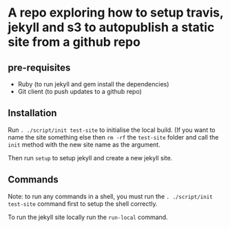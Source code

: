 # A repo exploring how to setup travis, jekyll and s3 to autopublish a static site from a github repo

## pre-requisites

 * Ruby (to run jekyll and gem install the dependencies)
 * Git client (to push updates to a github repo)

## Installation

Run `. ./script/init test-site` to initialise the local build. (If you want to name the site something else then `rm -rf` the `test-site` folder and call the `init` method with the new site name as the argument.

Then run `setup` to setup jekyll and create a new jekyll site.

## Commands

Note: to run any commands in a shell, you must run the `. ./script/init test-site` command first to setup the shell correctly.

To run the jekyll site locally run the `run-local` command.
